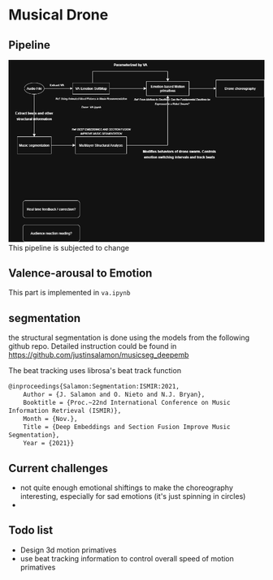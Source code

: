 # Musical Drone



## Pipeline
![pipeline](pipeline.drawio.png "current pipeline")
This pipeline is subjected to change

## Valence-arousal to Emotion
This part is implemented in
```va.ipynb```

## segmentation
the structural segmentation is done using the models from the following github repo. Detailed instruction could be found in https://github.com/justinsalamon/musicseg_deepemb

The beat tracking uses librosa's beat track function


```t
@inproceedings{Salamon:Segmentation:ISMIR:2021,
	Author = {J. Salamon and O. Nieto and N.J. Bryan},
	Booktitle = {Proc.~22nd International Conference on Music Information Retrieval (ISMIR)},
	Month = {Nov.},
	Title = {Deep Embeddings and Section Fusion Improve Music Segmentation},
	Year = {2021}}
```

## Current challenges

- not quite enough emotional shiftings to make the choreography interesting, especially for sad emotions (it's just spinning in circles)
- 

## Todo list

- Design 3d motion primatives
- use beat tracking information to control overall speed of motion primatives


